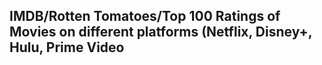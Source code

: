 
## IMDB/Rotten Tomatoes/Top 100 Ratings of Movies on different platforms (Netflix, Disney+, Hulu, Prime Video
